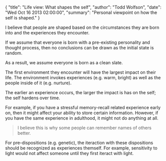 {
  "title": "Life view: What shapes the self",
  "author": "Todd Wolfson",
  "date": "Wed Oct 16 2013 02:00:00",
  "summary": "Personal viewpoint on how the self is shaped."
}

I believe that people are shaped based on the circumstances they are born into and the experiences they encounter.

If we assume that everyone is born with a pre-existing personality and thought process, then no conclusions can be drawn as the initial state is random.

As a result, we assume everyone is born as a clean slate.

The first environment they encounter will have the largest impact on their life. The environment invokes experiences (e.g. warm, bright) as well as the people inside of it (e.g. nurture).

The earlier an experience occurs, the larger the impact is has on the self; the self hardens over time.

For example, if you have a stressful memory-recall related experience early on, then it might affect your ability to store certain information. However, if you have the same experience in adulthood, it might not do anything at all.

> I believe this is why some people can remember names of others better.

For pre-dispositions (e.g. genetic), the iteraction with these dispositions should be recognized as experiences themself. For example, sensitivity to light would not affect someone until they first iteract with light.
